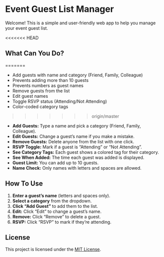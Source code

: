 # Event Guest List Manager

Welcome! This is a simple and user-friendly web app to help you manage your event guest list.


<<<<<<< HEAD
## What Can You Do?
=======
- Add guests with name and category (Friend, Family, Colleague)
- Prevents adding more than 10 guests
- Prevents numbers as guest names
- Remove guests from the list
- Edit guest names
- Toggle RSVP status (Attending/Not Attending)
- Color-coded category tags
>>>>>>> origin/master

- **Add Guests:** Type a name and pick a category (Friend, Family, Colleague).
- **Edit Guests:** Change a guest’s name if you make a mistake.
- **Remove Guests:** Delete anyone from the list with one click.
- **RSVP Toggle:** Mark if a guest is “Attending” or “Not Attending”.
- **See Category Tags:** Each guest shows a colored tag for their category.
- **See When Added:** The time each guest was added is displayed.
- **Guest Limit:** You can add up to 10 guests.
- **Name Check:** Only names with letters and spaces are allowed.

## How To Use

1. **Enter a guest’s name** (letters and spaces only).
2. **Select a category** from the dropdown.
3. **Click “Add Guest”** to add them to the list.
4. **Edit:** Click “Edit” to change a guest’s name.
5. **Remove:** Click “Remove” to delete a guest.
6. **RSVP:** Click “RSVP” to mark if they’re attending.



## License

This project is licensed under the [MIT License](LICENSE).
